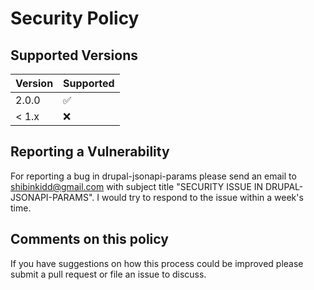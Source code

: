 # Security Policy

## Supported Versions

| Version | Supported          |
| ------- | ------------------ |
| 2.0.0   | :white_check_mark: |
| < 1.x   | :x:                |

## Reporting a Vulnerability

For reporting a bug in drupal-jsonapi-params please send an email to shibinkidd@gmail.com with subject title "SECURITY ISSUE IN DRUPAL-JSONAPI-PARAMS".
I would try to respond to the issue within a week's time.

## Comments on this policy

If you have suggestions on how this process could be improved please submit a pull request or file an issue to discuss.
